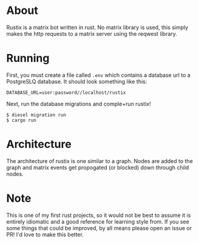 # About

Rustix is a matrix bot written in rust. No matrix library is used, this simply
makes the http requests to a matrix server using the reqwest library.

# Running

First, you must create a file called `.env` which contains a database url to a
PostgreSLQ database. It should look something like this:
```
DATABASE_URL=user:password//localhost/rustix
```

Next, run the database migrations and comple+run rustix!
```
$ diesel migration run
$ cargo run
```

# Architecture

The architecture of rustix is one similar to a graph. Nodes are added to the
graph and matrix events get propogated (or blocked) down through child nodes.


# Note

This is one of my first rust projects, so it would not be best to assume it is
entirely idiomatic and a good reference for learning style from. If you see some
things that could be improved, by all means please open an issue or PR! I'd love
to make this better.
